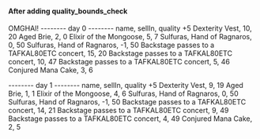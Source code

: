 #### After adding quality_bounds_check

OMGHAI!
-------- day 0 --------
name, sellIn, quality
+5 Dexterity Vest, 10, 20
Aged Brie, 2, 0
Elixir of the Mongoose, 5, 7
Sulfuras, Hand of Ragnaros, 0, 50
Sulfuras, Hand of Ragnaros, -1, 50
Backstage passes to a TAFKAL80ETC concert, 15, 20
Backstage passes to a TAFKAL80ETC concert, 10, 47
Backstage passes to a TAFKAL80ETC concert, 5, 46
Conjured Mana Cake, 3, 6

-------- day 1 --------
name, sellIn, quality
+5 Dexterity Vest, 9, 19
Aged Brie, 1, 1
Elixir of the Mongoose, 4, 6
Sulfuras, Hand of Ragnaros, 0, 50
Sulfuras, Hand of Ragnaros, -1, 50
Backstage passes to a TAFKAL80ETC concert, 14, 21
Backstage passes to a TAFKAL80ETC concert, 9, 49
Backstage passes to a TAFKAL80ETC concert, 4, 49
Conjured Mana Cake, 2, 5
